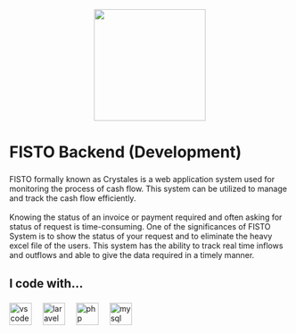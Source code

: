 <div align="center">
  <img height="200" src="https://github.com/xoLilo/FistoFE/blob/094302c453c59b75c244eb8accfdb42dda21432b/src/assets/img/logo_s.png"  />
</div>

###

<h1 align="left">FISTO Backend (Development)</h1>

###

<p align="left">FISTO formally known as Crystales is a web application system used for monitoring the process of cash flow. This system can be utilized to manage and track the cash flow efficiently. <br><br>Knowing the status of an invoice or payment required and often asking for status of request is time-consuming. One of the significances of FISTO System is to show the status of your request and to eliminate the heavy excel file of the users. This system has the ability to track real time inflows and outflows and able to give the data required in a timely manner.</p>

###

<h2 align="left">I code with...</h2>

###

<div align="left">
  <img src="https://cdn.jsdelivr.net/gh/devicons/devicon/icons/vscode/vscode-original.svg" height="40" alt="vscode logo"  />
  <img width="12" />
  <img src="https://cdn.jsdelivr.net/gh/devicons/devicon/icons/laravel/laravel-plain.svg" height="40" alt="laravel logo"  />
  <img width="12" />
  <img src="https://cdn.jsdelivr.net/gh/devicons/devicon/icons/php/php-original.svg" height="40" alt="php logo"  />
  <img width="12" />
  <img src="https://cdn.jsdelivr.net/gh/devicons/devicon/icons/mysql/mysql-original.svg" height="40" alt="mysql logo"  />
</div>

###
